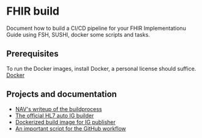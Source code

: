 # FHIR build

Document how to build a CI/CD pipeline for your FHIR Implementationu Guide using FSH, SUSHI, docker some scripts and tasks.

## Prerequisites

To run the Docker images, install Docker, a personal license should suffice.
[Docker](https://www.docker.com/get-started)

## Projects and documentation

* [NAV's writeup of the buildprocess](https://github.com/navikt/fhir)
* [The official HL7 auto IG builder](https://github.com/FHIR/auto-ig-builder)
* [Dockerized build image for IG publisher](https://github.com/NIH-NCPI/hl7-fhir-ig-publisher)
* [An important script for the GitHub workflow](https://github.com/hl7-be/tutorial_ig/tree/master/.github/workflows)
